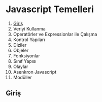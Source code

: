 # Javascript Temelleri

1. [Giriş](##Giriş)
2. Veriyi Kullanma
3. Operatörler ve Expressionlar ile Çalışma
4. Kontrol Yapıları
5. Diziler
6. Objeler
7. Fonksiyonlar
8. Sınıf Yapısı
9. Olaylar
10. Asenkron Javascript
11. Modüller

## Giriş
